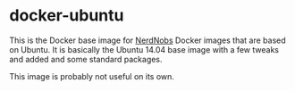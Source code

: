 # docker-ubuntu

This is the Docker base image for [NerdNobs](www.nerdnobs.com) Docker images that are based on Ubuntu.
  It is basically the Ubuntu 14.04 base image with a few tweaks and added and some standard packages.

This image is probably not useful on its own.
